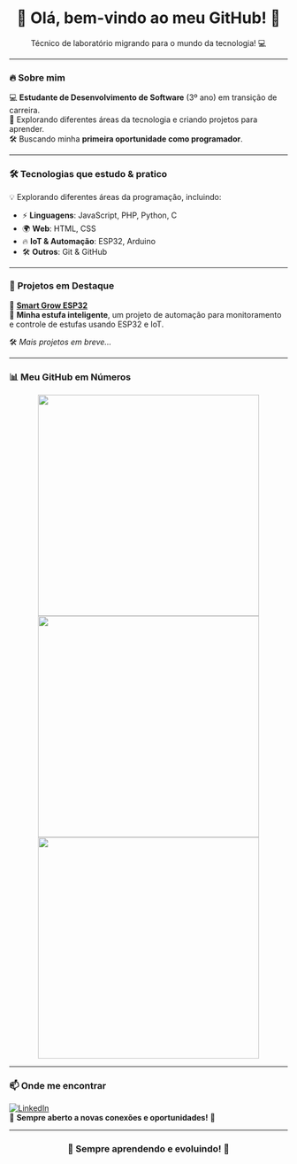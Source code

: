 <h1 align="center">👋 Olá, bem-vindo ao meu GitHub! 🚀</h1>

<p align="center">
  Técnico de laboratório migrando para o mundo da tecnologia! 💻  
</p>

---

### 🔥 Sobre mim  
💻 **Estudante de Desenvolvimento de Software** (3º ano) em transição de carreira.  
🚀 Explorando diferentes áreas da tecnologia e criando projetos para aprender.  
🛠️ Buscando minha **primeira oportunidade como programador**.  

---

### 🛠️ **Tecnologias que estudo & pratico**  
💡 Explorando diferentes áreas da programação, incluindo:  

- ⚡ **Linguagens**: JavaScript, PHP, Python, C  
- 🌍 **Web**: HTML, CSS  
- 🔥 **IoT & Automação**: ESP32, Arduino  
- 🛠️ **Outros**: Git & GitHub  

---

### 🚀 **Projetos em Destaque**  

📌 **[Smart Grow ESP32](https://github.com/RTeixe0/Smart-Grow_ESP32)**  
🔹 **Minha estufa inteligente**, um projeto de automação para monitoramento e controle de estufas usando ESP32 e IoT.  

🛠️ *Mais projetos em breve...*  

---

### 📊 **Meu GitHub em Números**  

<p align="center">
  <img width="400" src="https://github-readme-stats.vercel.app/api?username=RTeixe0&show_icons=true&theme=tokyonight">
  <img width="400" src="https://github-readme-streak-stats.herokuapp.com/?user=RTeixe0&theme=tokyonight">
  <img width="400" src="https://github-readme-stats.vercel.app/api/top-langs/?username=RTeixe0&layout=compact&theme=tokyonight">
</p>

---

### 📫 **Onde me encontrar**  

[![LinkedIn](https://img.shields.io/badge/LinkedIn-Perfil-blue?logo=linkedin)](https://www.linkedin.com/in/renan-teixeira-89b348150/)  
📌 **Sempre aberto a novas conexões e oportunidades!** 🚀  

---

<h3 align="center">🚀 Sempre aprendendo e evoluindo! 🚀</h3>
